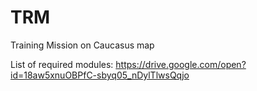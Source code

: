 # TRM
Training Mission on Caucasus map

List of required modules: https://drive.google.com/open?id=18aw5xnuOBPfC-sbyq05_nDylTlwsQqjo
